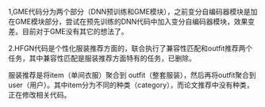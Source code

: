 1,GME代码分为两个部分（DNN预训练和GME模块），之前变分自编码器模块是加在GME模块部分，尝试在预先训练的DNN代码中加入变分自编码器模块，效果变差。目前对于GME没有其它的想法了。

2.HFGN代码是个性化服装推荐方面的，联合执行了兼容性匹配和outfit推荐两个任务，其中兼容性匹配是服装推荐方面特有的任务，已删除。

服装推荐是将item（单间衣服）聚合到 outfit（整套服装），然后再将outfit聚合到user（用户）。其中item分为不同的种类（category），而论文推荐中没有种类，正在修改相关代码。